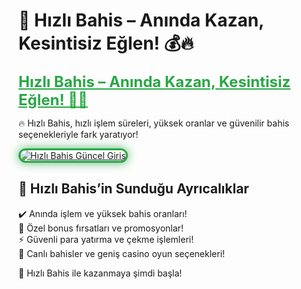 # 🎯 Hızlı Bahis – Anında Kazan, Kesintisiz Eğlen! 💰🔥  

<a href="https://cutt.ly/HizliLink" title="Hızlı Bahis Güncel Giriş" style="color: #28a745; font-size: 24px; font-weight: bold;">Hızlı Bahis – Anında Kazan, Kesintisiz Eğlen! 🎰💎</a>  

🔥 Hızlı Bahis, hızlı işlem süreleri, yüksek oranlar ve güvenilir bahis seçenekleriyle fark yaratıyor!  

<a href="https://cutt.ly/HizliLink" title="Hızlı Bahis Güncel Giriş">  
<img src="https://i.ibb.co/BtMhhf6/g-venligiris.jpg" alt="Hızlı Bahis Güncel Giriş" style="max-width: 100%; border: 3px solid #28a745; border-radius: 15px; box-shadow: 0px 0px 15px rgba(40, 167, 69, 0.8);">  
</a>  

## 🚀 Hızlı Bahis’in Sunduğu Ayrıcalıklar  
✔️ Anında işlem ve yüksek bahis oranları!  
🎁 Özel bonus fırsatları ve promosyonlar!  
⚡️ Güvenli para yatırma ve çekme işlemleri!  
🎲 Canlı bahisler ve geniş casino oyun seçenekleri!  

💎 Hızlı Bahis ile kazanmaya şimdi başla!
